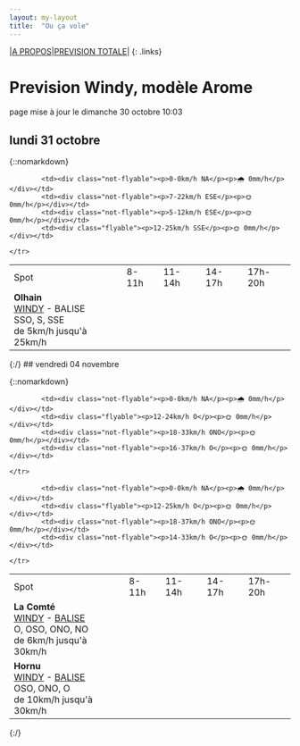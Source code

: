 ```yaml
---
layout: my-layout
title:  "Ou ça vole"
---
```


|[A PROPOS](about)|[PREVISION TOTALE](all)|
{: .links}

# Prevision Windy, modèle Arome
page mise à jour le dimanche 30 octobre 10:03



## lundi 31 octobre

{::nomarkdown}
<table>
  <tbody>
    <tr>
      <td>Spot</td>
      <td>8-11h</td>
      <td>11-14h</td>
      <td>14-17h</td>
      <td>17h-20h</td>
    </tr>
<tr>
        <td><strong>Olhain</strong>  <br><a href="https://windy.com/50.434/2.586?50.031,2.587,8,m:e3eagft">WINDY</a> - <span class="no-balise"> BALISE </span><br> <span class="vent-favorable">SSO, S, SSE</span><br><span class="force-vent">de 5km/h jusqu'à 25km/h</span> </td>
        
            <td><div class="not-flyable"><p>0-0km/h NA</p><p>🌧️ 0mm/h</p></div></td>
            <td><div class="not-flyable"><p>7-22km/h ESE</p><p>🌞 0mm/h</p></div></td> 
            <td><div class="not-flyable"><p>5-12km/h ESE</p><p>🌞 0mm/h</p></div></td> 
            <td><div class="flyable"><p>12-25km/h SSE</p><p>🌞 0mm/h</p></div></td> 
        
    </tr>

</tbody>
</table>
{:/}
## vendredi 04 novembre

{::nomarkdown}
<table>
  <tbody>
    <tr>
      <td>Spot</td>
      <td>8-11h</td>
      <td>11-14h</td>
      <td>14-17h</td>
      <td>17h-20h</td>
    </tr>
<tr>
        <td><strong>La Comté</strong>  <br><a href="https://windy.com/50.426/2.500?50.025,2.499,8">WINDY</a> - <span class=""><a href="https://balisemeteo.com/balise.php?idBalise=">BALISE</a> </span><br> <span class="vent-favorable">O, OSO, ONO, NO</span><br><span class="force-vent">de 6km/h jusqu'à 30km/h</span> </td>
        
            <td><div class="not-flyable"><p>0-0km/h NA</p><p>🌧️ 0mm/h</p></div></td>
            <td><div class="flyable"><p>12-24km/h O</p><p>🌞 0mm/h</p></div></td> 
            <td><div class="not-flyable"><p>18-33km/h ONO</p><p>🌞 0mm/h</p></div></td> 
            <td><div class="not-flyable"><p>16-37km/h O</p><p>🌞 0mm/h</p></div></td> 
        
    </tr>
<tr>
        <td><strong>Hornu</strong>  <br><a href="https://windy.com/50.424/3.819?50.024,3.818,8,m:e3daghw">WINDY</a> - <span class=""><a href="https://balisemeteo.com/balise_histo.php?idBalise=5040">BALISE</a> </span><br> <span class="vent-favorable">OSO, ONO, O</span><br><span class="force-vent">de 10km/h jusqu'à 30km/h</span> </td>
        
            <td><div class="not-flyable"><p>0-0km/h NA</p><p>🌧️ 0mm/h</p></div></td>
            <td><div class="flyable"><p>12-25km/h O</p><p>🌞 0mm/h</p></div></td> 
            <td><div class="not-flyable"><p>18-37km/h ONO</p><p>🌞 0mm/h</p></div></td> 
            <td><div class="not-flyable"><p>14-33km/h O</p><p>🌞 0mm/h</p></div></td> 
        
    </tr>

</tbody>
</table>
{:/}
